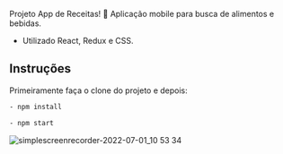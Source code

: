 Projeto App de Receitas! :poultry_leg:
Aplicação mobile para busca de alimentos e bebidas.

- Utilizado React, Redux e CSS.

## Instruções

Primeiramente faça o clone do projeto e depois:

```bash
- npm install
```

```bash
- npm start
```

![simplescreenrecorder-2022-07-01_10 53 34](https://user-images.githubusercontent.com/62403084/194383354-ee3d43ed-0ed0-4d3d-b058-597542ad7b2e.gif)
